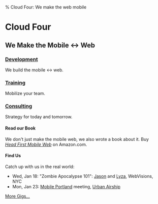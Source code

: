 % Cloud Four: We make the web mobile

# Cloud Four

## We Make the Mobile <-> Web

### [Development](http://www.cloudfour.com/dev "Mobile Web Development")

We build the mobile <-> web.

### [Training](http://www.cloudfour.com/training "Mobile Web Training and Education")

Mobilize your team.

### [Consulting](http://www.cloudfour.com/strategy "Mobile Web Consulting and Strategy")

Strategy for today and tomorrow.

#### Read our Book

We don't just make the mobile web, we also wrote a book about it. Buy [_Head First Mobile Web_](http://bit.ly/hf-mw "Head First Mobile Web") on Amazon.com.

#### Find Us

Catch up with us in the real world:

* Wed, Jan 18: "Zombie Apocalypse 101": [Jason](http://www.example.com/jason "Jason Grigsby") and [Lyza](http://www.example.com/lyza "Lyza Danger Gardner"), WebVisions, NYC
* Mon, Jan 23: [Mobile Portland](http://www.mobileportland.com "Mobile Portland") meeting, [Urban Airship](http://www.urbanairship.com "Urban Airship Building")

[More Gigs...](http://www.cloudfour.com/events "Cloud Four Happenings")